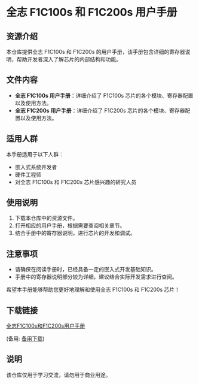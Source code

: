 # 全志 F1C100s 和 F1C200s 用户手册

## 资源介绍

本仓库提供全志 F1C100s 和 F1C200s 的用户手册，该手册包含详细的寄存器说明，帮助开发者深入了解芯片的内部结构和功能。

## 文件内容

- **全志 F1C100s 用户手册**：详细介绍了 F1C100s 芯片的各个模块、寄存器配置以及使用方法。
- **全志 F1C200s 用户手册**：详细介绍了 F1C200s 芯片的各个模块、寄存器配置以及使用方法。

## 适用人群

本手册适用于以下人群：

- 嵌入式系统开发者
- 硬件工程师
- 对全志 F1C100s 和 F1C200s 芯片感兴趣的研究人员

## 使用说明

1. 下载本仓库中的资源文件。
2. 打开相应的用户手册，根据需要查阅相关章节。
3. 结合手册中的寄存器说明，进行芯片的开发和调试。

## 注意事项

- 请确保在阅读手册时，已经具备一定的嵌入式开发基础知识。
- 手册中的寄存器说明部分较为详细，建议结合实际开发需求进行查阅。

希望本手册能够帮助您更好地理解和使用全志 F1C100s 和 F1C200s 芯片！

## 下载链接
[全志F1C100s和F1C200s用户手册](https://pan.quark.cn/s/8cf534113b84) 

(备用: [备用下载](https://pan.baidu.com/s/1Z0g0GW_z0pT3mwZ7pEf4YA?pwd=1234))

## 说明

该仓库仅用于学习交流，请勿用于商业用途。
